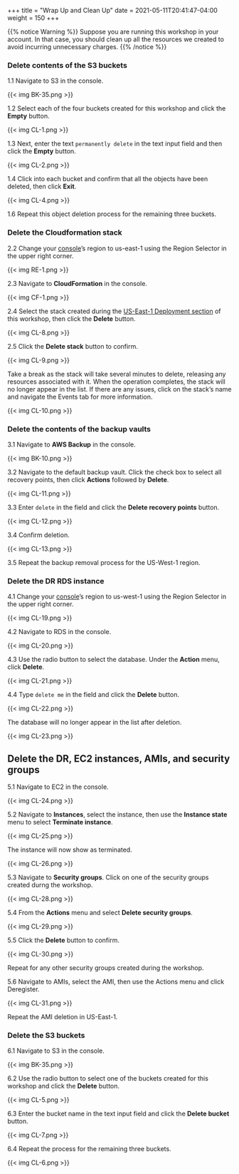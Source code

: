 +++
title = "Wrap Up and Clean Up"
date =  2021-05-11T20:41:47-04:00
weight = 150
+++

{{% notice Warning %}}
Suppose you are running this workshop in your account. In that case, you should clean up all the resources we created to avoid incurring unnecessary charges.
{{% /notice %}}

### Delete contents of the S3 buckets

1.1 Navigate to S3 in the console.

{{< img BK-35.png >}}

1.2 Select each of the four buckets created for this workshop and click the **Empty** button.

{{< img CL-1.png >}}

1.3 Next, enter the text `permanently delete` in the text input field and then click the **Empty** button.

{{< img CL-2.png >}}

1.4 Click into each bucket and confirm that all the objects have been deleted, then click **Exit**.

{{< img CL-4.png >}}

1.6 Repeat this object deletion process for the remaining three buckets.

### Delete the Cloudformation stack

2.2 Change your [console](https://us-east-1.console.aws.amazon.com/console)’s region to us-east-1 using the Region Selector in the upper right corner.

{{< img RE-1.png >}}

2.3 Navigate to **CloudFormation** in the console.

{{< img CF-1.png >}}

2.4 Select the stack created during the [US-East-1 Deployment section](us-east-1-deployment.html) of this workshop, then click the **Delete** button.

{{< img CL-8.png >}}

2.5 Click the **Delete stack** button to confirm.

{{< img CL-9.png >}}

Take a break as the stack will take several minutes to delete, releasing any resources associated with it. When the operation completes, the stack will no longer appear in the list. If there are any issues, click on the stack’s name and navigate the Events tab for more information.

{{< img CL-10.png >}}

### Delete the contents of the backup vaults

3.1  Navigate to **AWS Backup** in the console.

{{< img BK-10.png >}}

3.2 Navigate to the default backup vault. Click the check box to select all recovery points, then click **Actions** followed by **Delete**.

{{< img CL-11.png >}}

3.3 Enter `delete` in the field and click the **Delete recovery points** button.

{{< img CL-12.png >}}

3.4 Confirm deletion.

{{< img CL-13.png >}}

3.5 Repeat the backup removal process for the US-West-1 region.

### Delete the DR RDS instance

4.1 Change your [console](https://us-west-1.console.aws.amazon.com/console)’s region to us-west-1 using the Region Selector in the upper right corner.

{{< img CL-19.png >}}

4.2 Navigate to RDS in the console.

{{< img CL-20.png >}}

4.3 Use the radio button to select the database. Under the **Action** menu, click **Delete**.

{{< img CL-21.png >}}

4.4 Type `delete me` in the field and click the **Delete** button.

{{< img CL-22.png >}}

The database will no longer appear in the list after deletion.

{{< img CL-23.png >}}

## Delete the DR, EC2 instances, AMIs, and security groups

5.1 Navigate to EC2 in the console.

{{< img CL-24.png >}}

5.2 Navigate to **Instances**, select the instance, then use the **Instance state** menu to select **Terminate instance**.

{{< img CL-25.png >}}

The instance will now show as terminated.

{{< img CL-26.png >}}

5.3 Navigate to **Security groups**. Click on one of the security groups created durng the workshop.

{{< img CL-28.png >}}

5.4 From the **Actions** menu and select **Delete security groups**.

{{< img CL-29.png >}}

5.5 Click the **Delete** button to confirm.

{{< img CL-30.png >}}

Repeat for any other security groups created during the workshop.

5.6 Navigate to AMIs, select the AMI, then use the Actions menu and click Deregister.

{{< img CL-31.png >}}

Repeat the AMI deletion in US-East-1.

### Delete the S3 buckets

6.1 Navigate to S3 in the console.

{{< img BK-35.png >}}

6.2 Use the radio button to select one of the buckets created for this workshop and click the **Delete** button.

{{< img CL-5.png >}}

6.3 Enter the bucket name in the text input field and click the **Delete bucket** button.

{{< img CL-7.png >}}

6.4 Repeat the process for the remaining three buckets.

{{< img CL-6.png >}}
